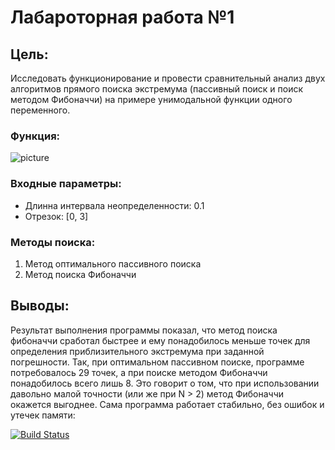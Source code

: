 # Лабароторная работа №1

## Цель:
 
Исследовать функционирование и провести сравнительный анализ двух алгоритмов 
прямого поиска экстремума (пассивный поиск и поиск методом Фибоначчи) на примере
унимодальной функции одного переменного.

### Функция:

![picture](https://quicklatex.com/cache3/4e/ql_d935562e3347a742652f910e1235124e_l3.png)

### Входные параметры:

- Длинна интервала неопределенности: 0.1
- Отрезок: [0, 3]

### Методы поиска:

1. Метод оптимального пассивного поиска
1. Метод поиска Фибоначчи

## Выводы:

Результат выполнения программы показал, что метод поиска фибоначчи сработал
быстрее и ему понадобилось меньше точек для определения приблизительного экстремума при
заданной погрешности. Так, при оптимальном пассивном поиске, программе потребовалось 29 
точек, а при поиске методом Фибоначчи понадобилось всего лишь 8. Это говорит о том, что 
при использовании давольно малой точности (или же при N > 2) метод Фибоначчи окажется
выгоднее. Сама программа работает стабильно, без ошибок и утечек памяти:

[![Build Status](https://travis-ci.com/OzoNeTT/TSiSA_01.svg?token=sV8byM9dvFxT9RH6zSKV&branch=master)](https://travis-ci.com/OzoNeTT/TSiSA_01)